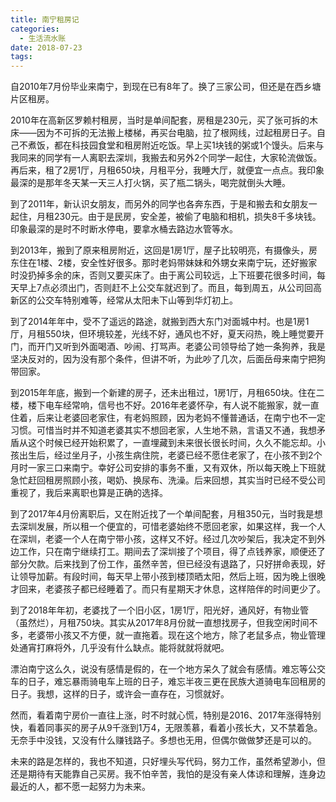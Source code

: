 ```yaml
---
title: 南宁租房记
categories:
  - 生活流水账
date: 2018-07-23
tags:
---
```


自2010年7月份毕业来南宁，到现在已有8年了。换了三家公司，但还是在西乡塘片区租房。
<!-- more -->

2010年在高新区罗赖村租房，当时是单间配套，房租是230元，买了张可拆的木床——因为不可拆的无法搬上楼梯，再买台电脑，拉了根网线，过起租房日子。自己不煮饭，都在科技园食堂和租房附近吃饭。早上买1块钱的粥或1个馒头。后来与我同来的同学有一人离职去深圳，我搬去和另外2个同学一起住，大家轮流做饭。再后来，租了2房1厅，月租650块，月租平分，我睡大厅，就便宜一点点。我印象最深的是那年冬天某一天三人打火锅，买了瓶二锅头，喝完就倒头大睡。

到了2011年，新认识女朋友，而另外的同学也各奔东西，于是和搬去和女朋友一起住，月租230元。由于是民房，安全差，被偷了电脑和相机，损失8千多块钱。印象最深的是时不时断水停电，要拿水桶去路边水管等水。

到2013年，搬到了原来租房附近，这回是1房1厅，屋子比较明亮，有摄像头，房东住在1楼、2楼，安全性好很多。那时老妈带妹妹和外甥女来南宁玩，还好搬家时没扔掉多余的床，否则又要买床了。由于离公司较远，上下班要花很多时间，每天早上7点必须出门，否则赶不上公交车就迟到了。而且，每到周五，从公司回高新区的公交车特别难等，经常从太阳未下山等到华灯初上。

到了2014年年中，受不了遥远的路途，就搬到西大东门对面城中村。也是1房1厅，月租550块，但环境较差，光线不好，通风也不好，夏天闷热，晚上睡觉要开门，而开门又听到外面喝酒、吵闹、打骂声。老婆公司领导给了她一条狗养，我是坚决反对的，因为没有那个条件，但讲不听，为此吵了几次，后面岳母来南宁把狗带回家。

到2015年年底，搬到一个新建的房子，还未出租过，1房1厅，月租650块。住在二楼，楼下电车经常响，信号也不好。2016年老婆怀孕，有人说不能搬家，就一直住着，后来让老婆回老家住，有老妈照顾，因为老妈不懂普通话，在南宁也不一定习惯。可惜当时并不知道老婆其实不想回老家，人生地不熟，言语又不通，我想矛盾从这个时候已经开始积累了，一直埋藏到未来很长很长时间，久久不能忘却。小孩出生后，经过坐月子，小孩生病住院，老婆已经不愿住老家了，在小孩不到2个月时一家三口来南宁。幸好公司安排的事务不重，又有双休，所以每天晚上下班就急忙赶回租房照顾小孩，喝奶、换尿布、洗澡。后来回想，其实当时已经不受公司重视了，我后来离职也算是正确的选择。

到了2017年4月份离职后，又在附近找了一个单间配套，月租350元，当时我是想去深圳发展，所以租一个便宜的，可惜老婆始终不愿回老家，如果这样，我一个人在深圳，老婆一个人在南宁带小孩，这样又不好。经过几次吵架后，我决定不到外边工作，只在南宁继续打工。期间去了深圳接了个项目，得了点钱养家，顺便还了部分欠款。后来找到了份工作，虽然辛苦，但已经没有退路了，只好拼命表现，好让领导加薪。有段时间，每天早上带小孩到楼顶晒太阳，然后上班，因为晚上很晚才回来，老婆孩子都已经睡着了。而只有星期天才休息，这样陪伴的时间更少了。

到了2018年年初，老婆找了一个旧小区，1房1厅，阳光好，通风好，有物业管（虽然烂），月租750块。其实从2017年8月份就一直想找房子，但我空闲时间不多，老婆带小孩又不方便，就一直拖着。现在这个地方，除了老鼠多点，物业管理处通宵打麻将外，几乎没有什么缺点。能将就就将就吧。

漂泊南宁这么久，说没有感情是假的，在一个地方呆久了就会有感情。难忘等公交车的日子，难忘暴雨骑电车上班的日子，难忘半夜三更在民族大道骑电车回租房的日子。我想，这样的日子，或许会一直存在，习惯就好。

然而，看着南宁房价一直往上涨，时不时就心慌，特别是2016、2017年涨得特别快，看着同事买的房子从9千涨到1万4，无限羡慕，看着小孩长大，又不禁着急。无奈手中没钱，又没有什么赚钱路子。多想也无用，但偶尔做做梦还是可以的。

未来的路是怎样的，我也不知道，只好埋头写代码，努力工作，虽然希望渺小，但还是期待有天能靠自己买房。我不怕辛苦，我怕的是没有亲人体谅和理解，连身边最近的人，都不愿一起努力为未来。

